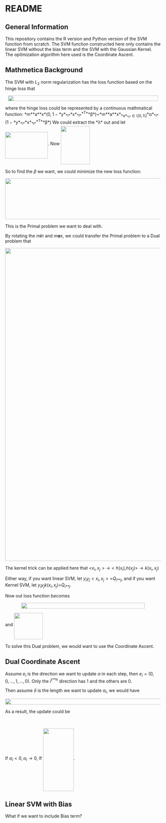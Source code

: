 README
================

General Information
-------------------

This repository contains the R version and Python version of the SVM function from scratch. The SVM function constructed here only contains the linear SVM without the bias term and the SVM with the Gaussian Kernel. The opitmization algorithm here used is the Coordinate Ascent.

Mathmetica Background
---------------------

The SVM with *L*<sub>2</sub> norm regularization has the loss function based on the hinge loss that
<p align="center"><img src="/tex/7661fa2b7aa519fd223d82cb0d76af3a.svg?invert_in_darkmode&sanitize=true" align=middle width=486.94671629999993pt height=18.7598829pt/></p>
 where the hinge loss could be represented by a continuous mathmatical function:
*m**a**x*(0, 1 − *y*<sub>*i*</sub>*x*<sub>*i*</sub><sup>*T*</sup>*β*)=*m**a**x*<sub>*α*<sub>*i*</sub> ∈ \[0, 1\]</sub>*α*<sub>*i*</sub>(1 − *y*<sub>*i*</sub>*x*<sub>*i*</sub><sup>*T*</sup>*β*)
 We could extract the *λ* out and let <img src="/tex/6230e8dbeb6459b78ed810826f1be65d.svg?invert_in_darkmode&sanitize=true" align=middle width=138.07312695pt height=85.29680939999997pt/>. Now <img src="/tex/60e2c9088020f577ef951ce8f0339c8b.svg?invert_in_darkmode&sanitize=true" align=middle width=94.36304954999999pt height=124.74886379999998pt/>

So to find the *β* we want, we could minimize the new loss function:
<p align="center"><img src="/tex/565ed6577eb997371970789086a27343.svg?invert_in_darkmode&sanitize=true" align=middle width=690.9551615999999pt height=131.50684965pt/></p>
 This is the Primal problem we want to deal with.

By rotating the *m**i**n* and *m**a**x*, we could transfer the Primal problem to a Dual problem that
<p align="center"><img src="/tex/8a7fd04ac93e8cbde38e8cc7efcc7afa.svg?invert_in_darkmode&sanitize=true" align=middle width=579.17624325pt height=1011.6895008pt/></p>

The kernel trick can be applied here that &lt;*x*<sub>*i*</sub>, *x*<sub>*j*</sub> &gt; → &lt; *h*(*x*<sub>*i*</sub>),*h*(*x*<sub>*j*</sub>)&gt; → *k*(*x*<sub>*i*</sub>, *x*<sub>*j*</sub>)

Either way, if you want linear SVM, let *y*<sub>*i*</sub>*y*<sub>*j*</sub> &lt; *x*<sub>*i*</sub>, *x*<sub>*j*</sub> &gt; =*Q*<sub>*i**j*</sub>, and if you want Kernel SVM, let *y*<sub>*i*</sub>*y*<sub>*j*</sub>*k*(*x*<sub>*i*</sub>, *x*<sub>*j*</sub>)=*Q*<sub>*i**j*</sub>.

Now out loss function becomes
<p align="center"><img src="/tex/d99e9918a7bce57a844c2710043e44ec.svg?invert_in_darkmode&sanitize=true" align=middle width=400.18573979999996pt height=18.7598829pt/></p>
 and <img src="/tex/ce961d780b7e78b3528f77bd527925bb.svg?invert_in_darkmode&sanitize=true" align=middle width=93.13566239999999pt height=85.29681270000002pt/>

To solve this Dual problem, we would want to use the Coordinate Ascent.

Dual Coordinate Ascent
----------------------

Assume *e*<sub>*i*</sub> is the direction we want to update *α* in each step, then *e*<sub>*i*</sub> = (0, 0, ..., 1, ..., 0). Only the *i*<sup>*t**h*</sup> direction has 1 and the others are 0.

Then assume *δ* is the length we want to update *α*<sub>*i*</sub>, we would have
<p align="center"><img src="/tex/caf5d2f59606a62b66a92c0057ee42fa.svg?invert_in_darkmode&sanitize=true" align=middle width=2940.67600695pt height=18.7598829pt/></p>
 As a result, the update could be
<p align="center"><img src="/tex/95c457ae25dbcaf9d07b51e0d912cd96.svg?invert_in_darkmode&sanitize=true" align=middle width=305.17780919999996pt height=17.8466442pt/></p>

If *α*<sub>*i*</sub> &lt; 0, *α*<sub>*i*</sub> → 0, If <img src="/tex/e9a6f526095a5311e2d4fd2bbf4e11ed.svg?invert_in_darkmode&sanitize=true" align=middle width=98.929182pt height=203.6529759pt/>.

Linear SVM with Bias
--------------------

What if we want to include Bias term?
